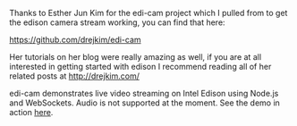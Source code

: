 Thanks to Esther Jun Kim for the edi-cam project which I pulled from to get the edison camera stream working, you can find that here:

https://github.com/drejkim/edi-cam

Her tutorials on her blog were really amazing as well, if you are at all interested in getting started
with edison I recommend reading all of her related posts at http://drejkim.com/



edi-cam demonstrates live video streaming on Intel Edison using Node.js and WebSockets. Audio is not supported at the moment. See the demo in action [here](http://youtu.be/nVDL2-bFT3Y).
